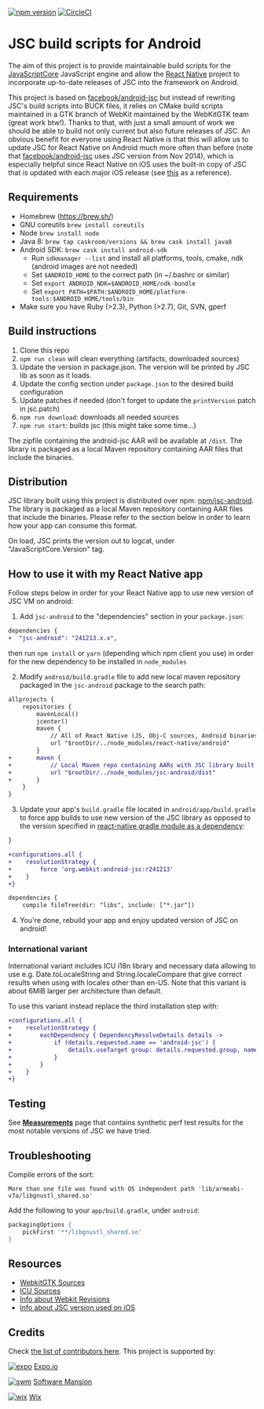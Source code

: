 [![npm version](https://badge.fury.io/js/jsc-android.svg)](https://badge.fury.io/js/jsc-android)
[![CircleCI](https://circleci.com/gh/react-native-community/jsc-android-buildscripts.svg?style=svg)](https://circleci.com/gh/react-native-community/jsc-android-buildscripts)

# JSC build scripts for Android

The aim of this project is to provide maintainable build scripts for the [JavaScriptCore](https://www.webkit.org) JavaScript engine and allow the [React Native](https://github.com/facebook/react-native) project to incorporate up-to-date releases of JSC into the framework on Android.

This project is based on [facebook/android-jsc](https://github.com/facebook/android-jsc) but instead of rewriting JSC's build scripts into BUCK files, it relies on CMake build scripts maintained in a GTK branch of WebKit maintained by the WebKitGTK team (great work btw!). Thanks to that, with just a small amount of work we should be able to build not only current but also future releases of JSC. An obvious benefit for everyone using React Native is that this will allow us to update JSC for React Native on Android much more often than before (note that [facebook/android-jsc](https://github.com/facebook/android-jsc) uses JSC version from Nov 2014), which is especially helpful since React Native on iOS uses the built-in copy of JSC that is updated with each major iOS release (see [this](https://opensource.apple.com/) as a reference).

## Requirements

* Homebrew (https://brew.sh/)
* GNU coreutils `brew install coreutils`
* Node `brew install node`
* Java 8: `brew tap caskroom/versions && brew cask install java8`
* Android SDK: `brew cask install android-sdk`
  * Run `sdkmanager --list` and install all platforms, tools, cmake, ndk (android images are not needed)
  * Set `$ANDROID_HOME` to the correct path (in ~/.bashrc or similar)
  * Set `export ANDROID_NDK=$ANDROID_HOME/ndk-bundle`
  * Set `export PATH=$PATH:$ANDROID_HOME/platform-tools:$ANDROID_HOME/tools/bin`
* Make sure you have Ruby (>2.3), Python (>2.7), Git, SVN, gperf

## Build instructions

1. Clone this repo
2. `npm run clean` will clean everything (artifacts, downloaded sources)
3. Update the version in package.json. The version will be printed by JSC lib as soon as it loads.
3. Update the config section under `package.json` to the desired build configuration
4. Update patches if needed (don't forget to update the `printVersion` patch in jsc.patch)
5. `npm run download`: downloads all needed sources
6. `npm run start`: builds jsc (this might take some time...)

The zipfile containing the android-jsc AAR will be available at `/dist`.
The library is packaged as a local Maven repository containing AAR files that include the binaries.

## Distribution

JSC library built using this project is distributed over npm: [npm/jsc-android](https://www.npmjs.com/package/jsc-android).
The library is packaged as a local Maven repository containing AAR files that include the binaries.
Please refer to the section below in order to learn how your app can consume this format.

On load, JSC prints the version out to logcat, under "JavaScriptCore.Version" tag.

## How to use it with my React Native app

Follow steps below in order for your React Native app to use new version of JSC VM on android:

1. Add `jsc-android` to the "dependencies" section in your `package.json`:
```diff
dependencies {
+  "jsc-android": "241213.x.x",
```

then run `npm install` or `yarn` (depending which npm client you use) in order for the new dependency to be installed in `node_modules`

2. Modify `android/build.gradle` file to add new local maven repository packaged in the `jsc-android` package to the search path:
```diff
allprojects {
    repositories {
        mavenLocal()
        jcenter()
        maven {
            // All of React Native (JS, Obj-C sources, Android binaries) is installed from npm
            url "$rootDir/../node_modules/react-native/android"
        }
+       maven {
+           // Local Maven repo containing AARs with JSC library built for Android
+           url "$rootDir/../node_modules/jsc-android/dist"
+       }
    }
}
```

3. Update your app's `build.gradle` file located in `android/app/build.gradle` to force app builds to use new version of the JSC library as opposed to the version specified in [react-native gradle module as a dependency](https://github.com/facebook/react-native/blob/e8df8d9fd579ff14224cacdb816f9ff07eef978d/ReactAndroid/build.gradle#L289):

```diff
}

+configurations.all {
+    resolutionStrategy {
+        force 'org.webkit:android-jsc:r241213'
+    }
+}

dependencies {
    compile fileTree(dir: "libs", include: ["*.jar"])
```

4. You're done, rebuild your app and enjoy updated version of JSC on android!

### International variant
International variant includes ICU i18n library and necessary data allowing to use e.g. Date.toLocaleString and String.localeCompare that give correct results when using with locales other than en-US. Note that this variant is about 6MiB larger per architecture than default.

To use this variant instead replace the third installation step with:

```diff
+configurations.all {
+    resolutionStrategy {
+        eachDependency { DependencyResolveDetails details ->
+            if (details.requested.name == 'android-jsc') {
+                details.useTarget group: details.requested.group, name: 'android-jsc-intl', version: 'r241213'
+            }
+        }
+    }
+}
```

## Testing

See **[Measurements](/measure)** page that contains synthetic perf test results for the most notable versions of JSC we have tried.

## Troubleshooting

Compile errors of the sort:
```shell
More than one file was found with OS independent path 'lib/armeabi-v7a/libgnustl_shared.so'
```

Add the following to your `app/build.gradle`, under `android`:

```groovy
packagingOptions {
    pickFirst '**/libgnustl_shared.so'
}
```

## Resources
- [WebkitGTK Sources](https://svn.webkit.org/repository/webkit/releases/WebKitGTK/)
- [ICU Sources](https://android.googlesource.com/platform/external/icu/)
- [Info about Webkit Revisions](https://trac.webkit.org/browser/webkit/releases/WebKitGTK)
- [Info about JSC version used on iOS](https://trac.webkit.org/browser/webkit/releases/WebKitGTK/webkit-2.18.2/Source/WebCore/Configurations/Version.xcconfig)

## Credits

Check [the list of contributors here](https://github.com/react-community/jsc-android-buildscripts/graphs/contributors). This project is supported by:


[![expo](https://avatars2.githubusercontent.com/u/12504344?v=3&s=100 "Expo.io")](https://expo.io)
[Expo.io](https://expo.io)


[![swm](https://avatars1.githubusercontent.com/u/6952717?v=3&s=100 "Software Mansion")](https://swmansion.com)
[Software Mansion](https://swmansion.com)


[![wix](https://avatars3.githubusercontent.com/u/686511?s=200&v=4&s=100 "Wix")](https://www.wix.engineering)
[Wix](https://www.wix.engineering)
